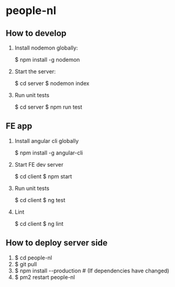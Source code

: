 # people-nl

## How to develop
1. Install nodemon globally:

    $ npm install -g nodemon
    
2. Start the server:

    $ cd server
    $ nodemon index

3. Run unit tests

    $ cd server
    $ npm run test
    
    
## FE app
1. Install angular cli globally

    $ npm install -g angular-cli

2. Start FE dev server

    $ cd client
    $ npm start

3. Run unit tests

    $ cd client
    $ ng test

4. Lint

    $ cd client
    $ ng lint

## How to deploy server side
1. $ cd people-nl
2. $ git pull
3. $ npm install --production # (If dependencies have changed)
4. $ pm2 restart people-nl

